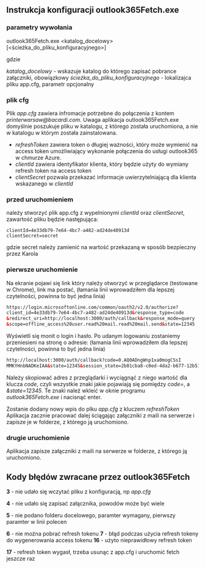 
## Instrukcja konfiguracji outlook365Fetch.exe
### parametry wywołania

outlook365Fetch.exe <katalog_docelowy> [<ścieżka_do_pliku_konfiguracyjnego>]

gdzie

*katalog_docelowy* - wskazuje katalog do którego zapisać pobrance załączniki, obowiązkowy
*ścieżka_do_pliku_konfiguracyjnego* - lokalizajca pliku app.cfg, parametr opcjonalny


### plik cfg
Plik _app.cfg_ zawiera infromacje potrzebne do połączenia z kontem _printerwarsaw@bacardi.com_. Uwaga aplikacja outlook365Fetch.exe domyślnie poszukuje pliku w katalogu,
z którego została uruchomiona, a nie w katalogu w którym została zainstalowana.
* _refreshToken_ zawiera token o długiej ważności, który może wymienić na access token umożliwiający wykonanie połączenia do usługi outlook365 w chmurze Azure.
* _clientId_ zawiera identyfikator klienta, który będzie użyty do wymiany refresh token na access token
* _clientSecret_ pozwala przekazać informacje uwierzytelniającą dla klienta wskazanego w _clientId_


### przed uruchomieniem
należy stworzyć plik app.cfg z wypelnionymi _clientId_ oraz _clientSecret_, zawartość pliku będzie następująca:
```
clientId=4e33db79-7e64-4bc7-a482-ad24de40913d
clientSecret=secret
```
gdzie secret należy zamienić na wartość przekazaną w sposób bezpieczny przez Karola


### pierwsze uruchomienie
Na ekranie pojawi się link który należy otworzyć w przeglądarce (testowane w Chrome), link ma postać,
(łamania linii wprowadziłem dla lepszej czytelności, powinna to być jedna linia)
```html
https://login.microsoftonline.com/common/oauth2/v2.0/authorize?
client_id=4e33db79-7e64-4bc7-a482-ad24de40913d&response_type=code
&redirect_uri=http://localhost:3000/auth/callback&response_mode=query
&scope=offline_access%20user.read%20mail.read%20mail.send&state=12345
```

Wyświetli się monit o login i hasło. Po udanym logowaniu zostaniemy przeniesieni na stronę o adresie:
(łamania linii wprowadziłem dla lepszej czytelności, powinna to być jedna linia)
```html
http://localhost:3000/auth/callback?code=0.AQ0ADngWnp1xa0mogCSsI
MMKYHnbNADKeIAA&state=12345&session_state=2b01cba8-c0ed-4da2-b677-12b5108dcb84#

```

Należy skopiować adres z przeglądarki i wyciągnąć z niego wartość dla klucza _code_, czyli wszystkie znaki jakie pojawiają się
pomiędzy _code=_, a _&state=12345_. Te znaki należ wkleić w oknie programu _outlook365Fetch.exe_ i nacisnąć enter.

Zostanie dodany nowy wpis do plku _app.cfg_ z kluczem _refreshToken_
Aplikacja zacznie pracować dalej ściągając załączniki z maili na serwerze i zapisze je w folderze, z którego ją uruchomiono.


### drugie uruchomienie
Aplikacja zapisze załączniki z maili na serwerze w folderze, z którego ją uruchomiono.

## Kody błędów zwracane przez outlook365Fetch
__3__ - nie udało się wczytać pliku z konfiguracją, np _app.cfg_

__4__ - nie udało się zapisać załącznika, powodów może być wiele

__5__ - nie podano folderu docelowego, paramter wymagany, pierwszy paramter w linii polecen

__6__ - nie można pobrać refresh tokenu
__7__ - błąd podczas użycia refresh tokeny do wygenerowania access tokenu
__16__ - użyto nieprawidłowy refresh token

__17__ - refresh token wygasł, trzeba usunąc z app.cfg i uruchomić fetch jeszcze raz


